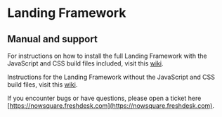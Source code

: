 # Landing Framework

## Manual and support

For instructions on how to install the full Landing Framework with the JavaScript and CSS build files included, visit this [wiki](https://gitlab.com/NowSquare/Landing-Framework/wikis/home).

Instructions for the Landing Framework without the JavaScript and CSS build files, visit this [wiki](https://gitlab.com/NowSquare/Landing-Framework-Build/wikis/home).

If you encounter bugs or have questions, please open a ticket here [https://nowsquare.freshdesk.com](https://nowsquare.freshdesk.com).